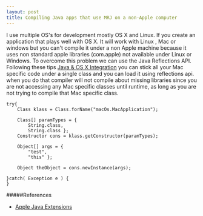 ```yaml
---
layout: post
title: Compiling Java apps that use MRJ on a non-Apple computer
---
```


I use multiple OS's for development mostly OS X and Linux.  If you
create an application that plays well with OS X. It will work with Linux
, Mac or windows but you can't compile it under a non Apple machine
because it uses non standard apple libraries (com.apple) not available under Linux
or Windows. To overcome this problem we can use the Java Reflections
API. Following these tips [Java & OS X Integration](/2009/04/19/java-osx-integration/) you can stick all your
Mac specific code under a single class and you can load it using
reflections api. when you do that compiler will not compile about
missing libraries since you are not accessing any Mac specific classes
until runtime, as long as you are not trying to compile that Mac
specific class.


    try{
        Class klass = Class.forName("macOs.MacApplication");
		
        Class[] paramTypes = {
        	String.class,
	        String.class };
        Constructor cons = klass.getConstructor(paramTypes);
    
        Object[] args = {
        	"test",
	        "this" };
    
        Object theObject = cons.newInstance(args);
    
    }catch( Exception e ) { 
    }

#####References
 - [Apple Java Extensions](http://developer.apple.com/documentation/Java/Reference/1.5.0/appledoc/api/overview-summary.html)
